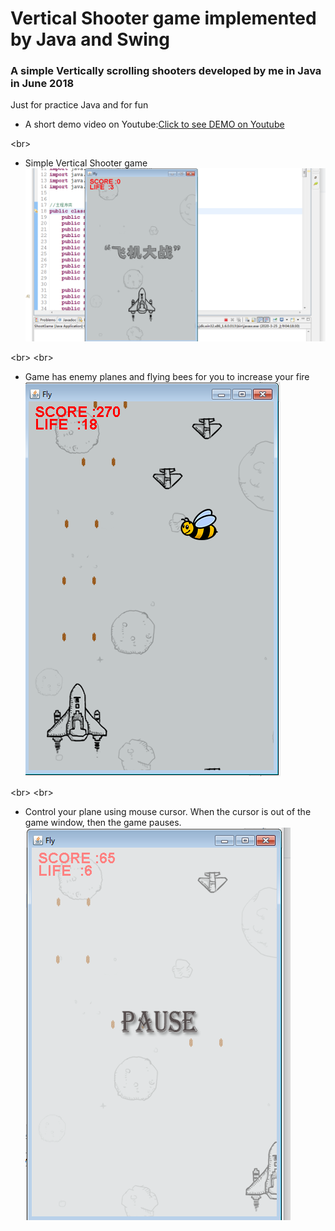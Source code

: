 Vertical Shooter game implemented by Java and Swing
===

### A simple Vertically scrolling shooters developed by me in Java in June 2018
Just for practice Java and for fun



* A short demo video on Youtube:[Click to see DEMO on Youtube](https://youtu.be/rv6eTaaqph8)


\<br>
* Simple Vertical Shooter game
![](https://github.com/lywme/VerticalShooter/raw/master/shootergame.png)

\<br>
\<br>
* Game has enemy planes and flying bees for you to increase your fire
![](https://github.com/lywme/VerticalShooter/raw/master/gameplay.png)


\<br>
\<br>
* Control your plane using mouse cursor. When the cursor is out of the game window, then the game pauses.
![](https://github.com/lywme/VerticalShooter/raw/master/pause.png)
